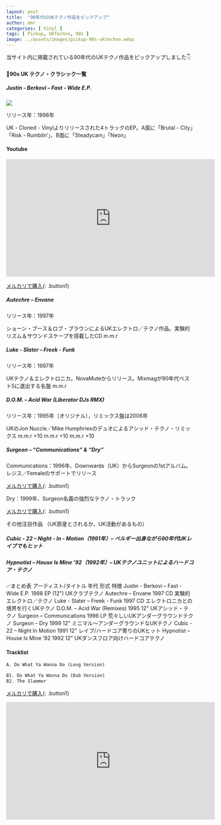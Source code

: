 ```yaml
---
layout: post
title:  "90年代のUKテクノ作品をピックアップ"
author: mmr
categories: [ Vinyl ]
tags: [ Pickup, UKTechno, 90s ]
image: ../assets/images/pickup-90s-uktechno.webp
---
```


当サイト内に掲載されている90年代のUKテクノ作品をピックアップしました👇

#### 📀90s UK テクノ・クラシック一覧

##### Justin - Berkovi – Fast - Wide E.P.
<img src="../assets/images/Justin-Berkovi-Fast-Wide-E.P.jpg">

リリース年：1998年

UK・Cloned - Vinylよりリリースされた4トラックのEP。A面に「Brutal - City」「Risk - Rumblin’」、B面に「Steadycam」「Neon」

#### Youtube
<iframe width="560" height="315" src="https://www.youtube.com/embed/raRKgT5VRTA?si=v5q8VH9ArbzfZiQ3" title="YouTube video player" frameborder="0" allow="accelerometer; autoplay; clipboard-write; encrypted-media; gyroscope; picture-in-picture; web-share" referrerpolicy="strict-origin-when-cross-origin" allowfullscreen=""></iframe>


[メルカリで購入](https://jp.mercari.com/item/m73468913640?afid=6142608987){: .button1}

##### Autechre – Envane
リリース年：1997年

ショーン・ブース＆ロブ・ブラウンによるUKエレクトロ／テクノ作品。実験的リズム＆サウンドスケープを搭載したCD
m.m.r

##### Luke - Slater – Freek - Funk
リリース年：1997年

UKテクノ＆エレクトロニカ。NovaMuteからリリース。Mixmagが90年代ベスト5に選出する名盤
m.m.r

##### D.O.M. – Acid War (Liberator DJs RMX)
リリース年：1995年（オリジナル），リミックス盤は2006年

UKのJon Nuccle／Mike Humphriesのデュオによるアシッド・テクノ・リミックス
m.m.r
+10
m.m.r
+10
m.m.r
+10

##### Surgeon – “Communications” & “Dry”

Communications：1996年、Downwards（UK）からSurgeonの1stアルバム。レジス／Femaleのサポートでリリース

[メルカリで購入](https://jp.mercari.com/item/m27019476665?afid=6142608987){: .button1}

Dry：1999年、Surgeon名義の強烈なテクノ・トラック

[メルカリで購入](https://jp.mercari.com/item/m27019476665?afid=6142608987){: .button1}

その他注目作品
（UK原産とされるか、UK活動があるもの）

##### Cubic - 22 – Night - In - Motion（1991年）– ベルギー出身ながら90年代UKレイブでもヒット

##### Hypnotist – House Is Mine ’92（1992年）– UKテクノユニットによるハードコア・テクノ


✅まとめ表
アーティスト/タイトル	年代	形式	特徴
Justin - Berkovi – Fast - Wide E.P.	1998	EP (12")	UKクラブテクノ
Autechre – Envane	1997	CD	実験的エレクトロ／テクノ
Luke - Slater – Freek - Funk	1997	CD	エレクトロニカとの境界を行くUKテクノ
D.O.M. – Acid War (Remixes)	1995	12"	UKアシッド・テクノ
Surgeon – Communications	1996	LP	荒々しいUKアンダーグラウンドテクノ
Surgeon – Dry	1999	12"	ミニマル～アンダーグラウンドなUKテクノ
Cubic - 22 – Night In Motion	1991	12"	レイブ/ハードコア寄りのUKヒット
Hypnotist – House Is Mine ’92	1992	12"	UKダンスフロア向けハードコアテクノ



#### Tracklist
```md
A. Do What Ya Wanna Do (Long Version)

B1. Do What Ya Wanna Do (Dub Version)
B2. The Slammer
```

[メルカリで購入](https://jp.mercari.com/item/m27019476665?afid=6142608987){: .button1}


<iframe width="560" height="315" src="https://www.youtube.com/embed/oXh3LAE2hV8?si=wzW_jCfptCuLZbv2" title="YouTube video player" frameborder="0" allow="accelerometer; autoplay; clipboard-write; encrypted-media; gyroscope; picture-in-picture; web-share" referrerpolicy="strict-origin-when-cross-origin" allowfullscreen></iframe>